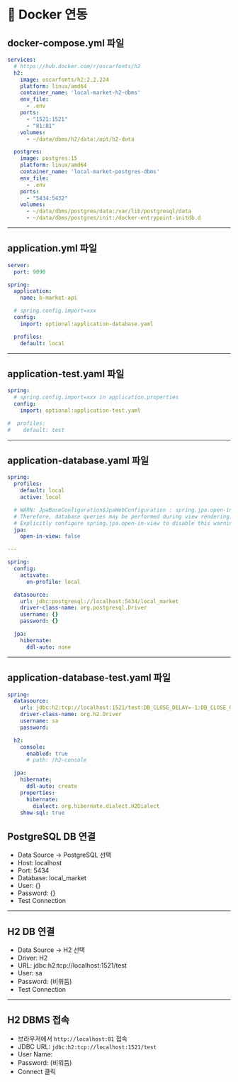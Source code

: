 # 🐳 Docker 연동

## docker-compose.yml 파일
```yml
services:
  # https://hub.docker.com/r/oscarfonts/h2
  h2:
    image: oscarfonts/h2:2.2.224
    platform: linux/amd64
    container_name: 'local-market-h2-dbms'
    env_file:
      - .env
    ports:
      - "1521:1521"
      - "81:81"
    volumes:
      - ~/data/dbms/h2/data:/opt/h2-data

  postgres:
    image: postgres:15
    platform: linux/amd64
    container_name: 'local-market-postgres-dbms'
    env_file:
      - .env
    ports:
      - "5434:5432"
    volumes:
      - ~/data/dbms/postgres/data:/var/lib/postgresql/data
      - ~/data/dbms/postgres/init:/docker-entrypoint-initdb.d
```

---

## application.yml 파일
```yml
server:
  port: 9090

spring:
  application:
    name: b-market-api

  # spring.config.import=xxx
  config:
    import: optional:application-database.yaml

  profiles:
    default: local
```

---

## application-test.yaml 파일
```yml
spring:
  # spring.config.import=xxx in application.properties
  config:
    import: optional:application-test.yaml

#  profiles:
#    default: test
```
---

## application-database.yaml 파일
```yml
spring:
  profiles:
    default: local
    active: local

  # WARN: JpaBaseConfiguration$JpaWebConfiguration : spring.jpa.open-in-view is enabled by default.
  # Therefore, database queries may be performed during view rendering.
  # Explicitly configure spring.jpa.open-in-view to disable this warning
  jpa:
    open-in-view: false

---

spring:
  config:
    activate:
      on-profile: local

  datasource:
    url: jdbc:postgresql://localhost:5434/local_market
    driver-class-name: org.postgresql.Driver
    username: {}
    password: {}

  jpa:
    hibernate:
      ddl-auto: none
```
---

## application-database-test.yaml 파일
```yml
spring:
  datasource:
    url: jdbc:h2:tcp://localhost:1521/test:DB_CLOSE_DELAY=-1:DB_CLOSE_ON_EXIT=FALSE:MODE=PostgreSQL
    driver-class-name: org.h2.Driver
    username: sa
    password:

  h2:
    console:
      enabled: true
      # path: /h2-console

  jpa:
    hibernate:
      ddl-auto: create
    properties:
      hibernate:
        dialect: org.hibernate.dialect.H2Dialect
    show-sql: true
```

## PostgreSQL DB 연결
- Data Source -> PostgreSQL 선택
- Host: localhost
- Port: 5434
- Database: local_market
- User: {}
- Password: {}
- Test Connection

---

## H2 DB 연결
- Data Source -> H2 선택
- Driver: H2
- URL: jdbc:h2:tcp://localhost:1521/test
- User: sa
- Password: (비워둠)
- Test Connection

---

## H2 DBMS 접속
- 브라우저에서 `http://localhost:81` 접속
- JDBC URL: `jdbc:h2:tcp://localhost:1521/test`
- User Name:
- Password: (비워둠)
- Connect 클릭

